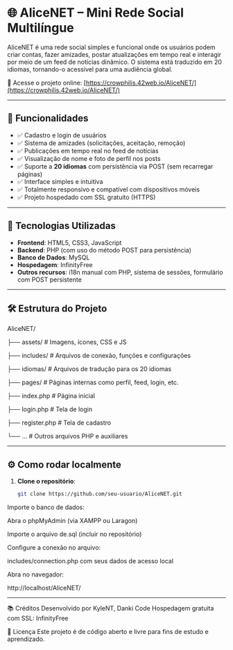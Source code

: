 # 🌐 AliceNET – Mini Rede Social Multilíngue

AliceNET é uma rede social simples e funcional onde os usuários podem criar contas, fazer amizades, postar atualizações em tempo real e interagir por meio de um feed de notícias dinâmico. O sistema está traduzido em 20 idiomas, tornando-o acessível para uma audiência global.

🔗 Acesse o projeto online: [https://crowphilis.42web.io/AliceNET/](https://crowphilis.42web.io/AliceNET/)

---

## 🚀 Funcionalidades

- ✅ Cadastro e login de usuários
- ✅ Sistema de amizades (solicitações, aceitação, remoção)
- ✅ Publicações em tempo real no feed de notícias
- ✅ Visualização de nome e foto de perfil nos posts
- ✅ Suporte a **20 idiomas** com persistência via POST (sem recarregar páginas)
- ✅ Interface simples e intuitiva
- ✅ Totalmente responsivo e compatível com dispositivos móveis
- ✅ Projeto hospedado com SSL gratuito (HTTPS)

---

## 🧪 Tecnologias Utilizadas

- **Frontend**: HTML5, CSS3, JavaScript
- **Backend**: PHP (com uso do método POST para persistência)
- **Banco de Dados**: MySQL
- **Hospedagem**: InfinityFree
- **Outros recursos**: i18n manual com PHP, sistema de sessões, formulário com POST persistente

---

## 🛠️ Estrutura do Projeto

AliceNET/

├── assets/ # Imagens, ícones, CSS e JS

├── includes/ # Arquivos de conexão, funções e configurações

├── idiomas/ # Arquivos de tradução para os 20 idiomas

├── pages/ # Páginas internas como perfil, feed, login, etc.

├── index.php # Página inicial

├── login.php # Tela de login

├── register.php # Tela de cadastro

└── ... # Outros arquivos PHP e auxiliares

---

## ⚙️ Como rodar localmente

1. **Clone o repositório**:
   ```bash
   git clone https://github.com/seu-usuario/AliceNET.git
   
Importe o banco de dados:

Abra o phpMyAdmin (via XAMPP ou Laragon)

Importe o arquivo de.sql (incluir no repositório)

Configure a conexão no arquivo:

includes/connection.php com seus dados de acesso local

Abra no navegador:

http://localhost/AliceNET/

---

📚 Créditos
Desenvolvido por KyleNT, Danki Code
Hospedagem gratuita com SSL: InfinityFree

📄 Licença
Este projeto é de código aberto e livre para fins de estudo e aprendizado.
